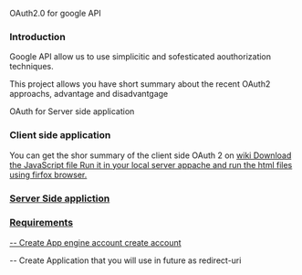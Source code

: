 OAuth2.0 for google API

<h3> Introduction </h3>

Google API  allow us to use simplicitic and sofesticated aouthorization techniques.

This project allows you have short summary about the recent OAuth2 approachs, advantage and disadvantgage

OAuth for Server side application
<h3>Client side application</h3>
You can get the shor summary of the client side OAuth 2 on <a href ="https://github.com/tigist/OAuth-2.0/wiki/Client-side-Authentication"> wiki</h3>
Download the JavaScript file
Run it in your local server appache and run the html files using firfox browser.
<h3>Server Side appliction</h3>


<h3>Requirements</h3>
-- Create App engine account <a href = "https://accounts.google.com/ServiceLogin?service=ah&passive=true&continue=https://appengine.google.com/_ah/conflogin%3Fcontinue%3Dhttps://appengine.google.com/&ltmpl=ae"> create account</a>

-- Create Application that you will use in future as redirect-uri

